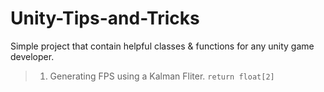 # Unity-Tips-and-Tricks
Simple project that contain helpful classes &amp; functions for any unity game developer. 
> 1. Generating FPS using a Kalman Fliter. `return float[2]`
